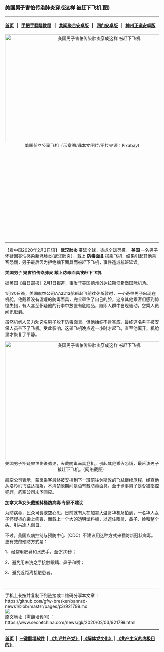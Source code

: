 ### 美国男子害怕传染肺炎穿成这样 被赶下飞机(图)
------------------------

#### [首页](https://github.com/gfw-breaker/banned-news1/blob/master/README.md) &nbsp;&nbsp;|&nbsp;&nbsp; [手把手翻墙教程](https://github.com/gfw-breaker/guides/wiki) &nbsp;&nbsp;|&nbsp;&nbsp; [禁闻聚合安卓版](https://github.com/gfw-breaker/bn-android) &nbsp;&nbsp;|&nbsp;&nbsp; [网门安卓版](https://github.com/oGate2/oGate) &nbsp;&nbsp;|&nbsp;&nbsp; [神州正道安卓版](https://github.com/SzzdOgate/update) 



<div class="article_right" style="fone-color:#000">
 <p style="text-align: center;">
  <img alt="美国男子害怕传染肺炎穿成这样 被赶下飞机" src="https://img3.secretchina.com/pic/2020/2-3/p2619241a93020057-ss.jpg" style="height:353px; width:600px"/>
  <br>
   美国航空公司飞机（示意图/非本文图片/图片来源：Pixabay)
   <span id="hideid" name="hideid" style="color:red;display:none;">
    <span href="https://www.secretchina.com">
    </span>
   </span>
  </br>
 </p>
 <div id="txt-mid1-t21-2017">
  <ins class="adsbygoogle" data-ad-client="ca-pub-1276641434651360" data-ad-slot="2451032099" style="display:inline-block;width:336px;height:280px">
  </ins>
  

---


  </div>
 </div>
 <p>
  【看中国2020年2月3日讯】
  <strong>
   <span href="https://www.secretchina.com/news/gb/tag/武汉肺炎" target="_blank">
    武汉肺炎
   </span>
  </strong>
  蔓延全球，造成全球恐慌。
  <strong>
   美国
  </strong>
  一名男子怀疑因害怕感染新冠肺炎(武汉肺炎），戴上
  <strong>
   防毒面具
  </strong>
  搭乘飞机，结果引起其他乘客恐慌，男子最后因为拒绝摘下面具而被赶下飞机，事件造成航班延误。
  <span id="hideid" name="hideid" style="color:red;display:none;">
   <span href="https://www.secretchina.com">
   </span>
  </span>
 </p>
 <p>
  <strong>
   <span href="https://www.secretchina.com/news/gb/tag/美国男子" target="_blank">
    美国男子
   </span>
   疑害怕传染肺炎 戴上防毒面具被赶下飞机
  </strong>
 </p>
 <p>
  据英国《每日邮报》2月1日报道，事发于美国德州的达拉斯沃斯堡国际机场。
 </p>
 <p>
  1月30日晚，美国航空公司AA2212航班起飞前往休斯敦时，一个奇怪男子出现在机舱，他戴着没有滤罐的防毒面具，完全罩住了自己的脸，这令其他乘客们感到惊惶失措，有人甚至怀疑他的行李中放置有危险品，随即人群中出现骚动，空乘人员闻讯赶到。
 </p>
 <p>
  虽然机组人员力劝这名男子脱下防毒面具，但他始终不肯答应，最终这名男子被安保人员带下了飞机。受此影响，这架飞机晚点近一小时才起飞，直至他离开，机舱里才恢复了平静。
 </p>
 <p style="text-align:center">
  <img alt="美国男子害怕传染肺炎穿成这样 被赶下飞机" src="https://img3.secretchina.com/pic/2020/2-3/p2619221a774035932-ss.jpg" style="height:389px; width:600px"/>
  <br>
   美国男子怀疑害怕传染肺炎，头戴防毒面具登机，引起其他乘客恐慌，最后该男子被赶下飞机。（网络截图）
  </br>
 </p>
 <p>
  航空公司表示，蒙面乘客最终被安排到下一班前往休斯敦的飞机继续旅程。经查他从洛杉矶飞往达拉斯，不清楚他期间是否有戴防毒面具。至于涉事男子是否被指控犯罪，航空公司未予回应。
 </p>
 <p>
  <strong>
   加拿大华女头戴塑料桶防病毒 专家不建议
  </strong>
 </p>
 <p>
  为防病毒，民众可谓挖空心思。日前就有人在加拿大温哥华机场拍到，一名华人女子怀疑担心染上病毒，而戴上一个大的透明塑料桶，以遮住眼睛、鼻子、脸和整个头。引来途人侧目。
 </p>
 <p>
  不过，美国疾病控制与预防中心（CDC）不建议用这种方式来预防新冠状病毒。更有效的预防方式是：
 </p>
 <p>
  1、经常用肥皂和水洗手，至少20秒；
 </p>
 <p>
  2、避免用未洗之手接触眼睛、鼻子和嘴；
 </p>
 <p>
  3、避免近距离接触患者。
  <center>
   <div>
    <div id="txt-mid2-t22-2017" style="display: block;  max-height: 351px;  overflow: hidden;">
     <div id="SC-21xxx">
     </div>
     <ins class="adsbygoogle" data-ad-client="ca-pub-1276641434651360" data-ad-format="auto" data-ad-slot="4301710469" data-full-width-responsive="true" style="display:block">
     </ins>
    </div>
   </div>
  </center>
  <div style="padding-top:12px;">
  </div>
 </p>
</div>

<hr/>
手机上长按并复制下列链接或二维码分享本文章：<br/>
https://github.com/gfw-breaker/banned-news1/blob/master/pages/p3/921799.md <br/>
<a href='https://github.com/gfw-breaker/banned-news1/blob/master/pages/p3/921799.md'><img src='https://github.com/gfw-breaker/banned-news1/blob/master/pages/p3/921799.md.png'/></a> <br/>
原文地址（需翻墙访问）：https://www.secretchina.com/news/gb/2020/02/03/921799.html


------------------------
#### [首页](https://github.com/gfw-breaker/banned-news1/blob/master/README.md) &nbsp;|&nbsp; [一键翻墙软件](https://github.com/gfw-breaker/nogfw/blob/master/README.md) &nbsp;| [《九评共产党》](https://github.com/gfw-breaker/9ping.md/blob/master/README.md#九评之一评共产党是什么) | [《解体党文化》](https://github.com/gfw-breaker/jtdwh.md/blob/master/README.md) | [《共产主义的终极目的》](https://github.com/gfw-breaker/gczydzjmd.md/blob/master/README.md)


<img src='http://gfw-breaker.win/banned-news/pages/p3/921799.md' width='0px' height='0px'/>